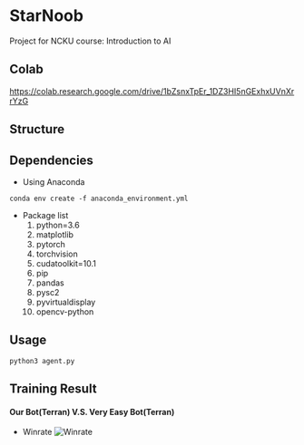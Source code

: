 # StarNoob
Project for NCKU course: Introduction to AI 

## Colab
https://colab.research.google.com/drive/1bZsnxTpEr_1DZ3HI5nGExhxUVnXrrYzG

## Structure

## Dependencies
- Using Anaconda
```
conda env create -f anaconda_environment.yml
```
- Package list
  1. python=3.6
  2. matplotlib
  3. pytorch
  4. torchvision
  5. cudatoolkit=10.1
  6. pip
  7. pandas
  8. pysc2
  9. pyvirtualdisplay
  10. opencv-python

## Usage
```
python3 agent.py
```

## Training Result
#### Our Bot(Terran) V.S. Very Easy Bot(Terran)
- Winrate
![Winrate]('./img/WinRate_TvsT_veryeasy_100s.jpg')
